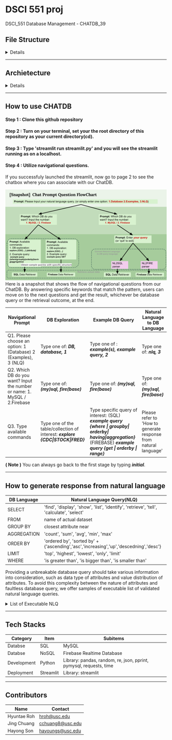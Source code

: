 # DSCI 551 proj
DSCI_551 Database Management - CHATDB_39

## File Structure 
<details> 

#### 0) Root 
0.1) NLP folder - a folder containing core modules.

0.2) data folder - a folder storing raw data set.
    
0.3) images folder - a folder having images for readme and streamlit app.
    
0.4) readme 
    
0.5) environment.yml 
    
0.6) streamlit.py - the module for building streamlit app.

#### 1. NLP 
1.1) Deprecated - outdated files are sleeping in here.

1.2) NLQ_implmentation - Two python file for handling natural language query to database query:  ***nlq_to_fbquery.py*** and ***nlq_to_sql.py*** 

1.3) Script -
 -  ***mysql.py*** and ***firebase.py*** are modules for interacting with each database. Based on these two module, ***retrieve_data.py*** provides retriever that outputs table-like retrieval result for each database query. If your query has correct syntax, you are even allowed to add or delete tables in MySQL. In Firebase, we disabled DELETE to avoid accidental loss of data, while you can still add new data by using POST or PATCH. 
 -  ***example_query.py*** and ***dataexplore_query.py*** supports browsing database query examples and database itself. Please refer to ***How to use CHATDB*** in readme for further details.    

1.4) main.py - this module aggregates scripts under the NLP folder and provide gateway function named 'handle_user_input', which handles input from users and call the specific functions corresponding to the user demand.

#### 2) data - folder to store raw data(csv files)

#### 3) images - images for readme and streamlit are stored


</details>

----

## Archietecture 
<details>

![architecture_01](./images/architecture_01.png)

![architecture_02](./images/architecture_02.png)


![architecture_03](./images/architecture_03.png)


![architecture_04](./images/architecture_04.png)

</details>

---
## How to use CHATDB
#### Step 1 : Clone this github repository
#### Step 2 : Turn on your terminal, set your the root directory of this repository as your current directory(cd). 
#### Step 3 : Type 'streamlit run streamlit.py' and you will see the streamlit running as on a localhost.

#### Step 4 : Utilize navigational questions. 
If you successfuly launched the streamlit, now go to page 2 to see the chatbox where you can associate with our ChatDB.  

![snapshot](./images/snapshot.png)
Here is a snapshot that shows the flow of navigational questions from our ChatDB. By answering  specific keywords that match the pattern, users can move on to the next questions and get the result, whichever be database query or the retrieval outcome, at the end.

|Navigational Prompt|DB Exploration|Example DB Query|Natural Language to DB Language|
|---|---|---|---|
|Q1. Please choose an option: 1 (Database) 2 (Examples), 3 (NLQ)|Type one of: ***DB, database, 1***| Type one of : ***example(s), example query, 2*** | Type one of: ***nlq, 3*** |
|Q2. Which DB do you want? Input the number or name: 1. MySQL / 2.Firebase| Type one of: ***(my)sql, fire(base)*** | Type one of: ***(my)sql, fire(base)*** | Type one of: ***(my)sql, fire(base)*** |
|Q3. Type available commands | Type one of the table/collection of interest: ***explore {CDC\|STOCK\|FRED}*** | Type specific query of interest: (SQL) ***example query {where \| groupby\| orderby\| having\|aggregation}*** (FIREBASE) ***example query {get \| orderby \| range}*** | Please refer to 'How to generate response from natural language' 

**( Note )** You can always go back to the first stage by typing ***initial***. 

---
## How to generate response from natural language
|DB Language|Natural Language Query(NLQ)|
| --------- | -------------------- |
| SELECT | 'find', 'display', 'show', 'list', 'identify', 'retrieve', 'tell', 'calculate', 'select' |
| FROM | name of actual dataset |
| GROUP BY | closest attribute near <pattern> |
| AGGREGATION | 'count', 'sum', 'avg', 'min', 'max' |
| ORDER BY | 'ordered by', 'sorted by' + {'ascending','asc','increasing','up','descedning','desc'} |
| LIMIT | 'top', 'highest', 'lowest', 'only', 'limit' |
| WHERE | 'is greater than', 'is bigger than', 'is smaller than' |


Providing a unbreakable database query should take various information into consideration, such as data type of attributes and value distribution of attributes. To avoid this complexity between the nature of attributes and faultless database query, we offer samples of executable list of validated natural language queries.  
<details>
<summary>List of Executable NLQ</summary>

**( Note )** Table names and attribute names are case-sensitive.

> MySQL
1. "Display the sum of ESTIMATE grouped by GROUP_NAME in CDC;"
2. "List all NOV values from STOCK LIMIT 10;"
3. "Show top 5 income values from FRED;"
4. "Show me LLY FROM STOCK"

> Firebase 
1. show highest 5 Real_Median_Household_Income startat 50000 endat 70000 from FRED
2. show LLY startat 50 from STOCK
3. show LLY startat 50 and endat 100 from STOCK
4. show REAL_Median_Household_Income from FRED
5. show highest 5 Estimate in CDC 
6. show first 10 time_period_id from dataset CDC 

</details>

---
## Tech Stacks 
|Category|Item|Subitems|
|---|---|---|
|Databse|SQL|MySQL|
|Databse|NoSQL|Firebase Realtime Database|
|Development|Python|Library: pandas, random, re, json, pprint, pymysql, requests, time|
|Deployment|Streamlit|Library: streamlit| 

---
## Contributors
|Name|Contact|
|---|---|
|Hyuntae Roh|hroh@usc.edu|
|Jing Chuang|cchuang8@usc.edu|
|Hayong Son|hayoungs@usc.edu|
